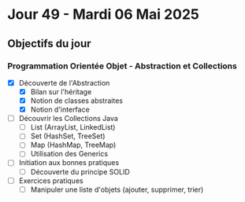 # Jour 49 - Mardi 06 Mai 2025

## Objectifs du jour

### Programmation Orientée Objet - Abstraction et Collections

- [X] Découverte de l'Abstraction
  - [X] Bilan sur l'héritage
  - [X] Notion de classes abstraites
  - [X] Notion d'interface

- [ ] Découvrir les Collections Java
  - [ ] List (ArrayList, LinkedList)
  - [ ] Set (HashSet, TreeSet)
  - [ ] Map (HashMap, TreeMap)
  - [ ] Utilisation des Generics

- [ ] Initiation aux bonnes pratiques
  - [ ] Découverte du principe SOLID

- [ ] Exercices pratiques
  - [ ] Manipuler une liste d'objets (ajouter, supprimer, trier)
